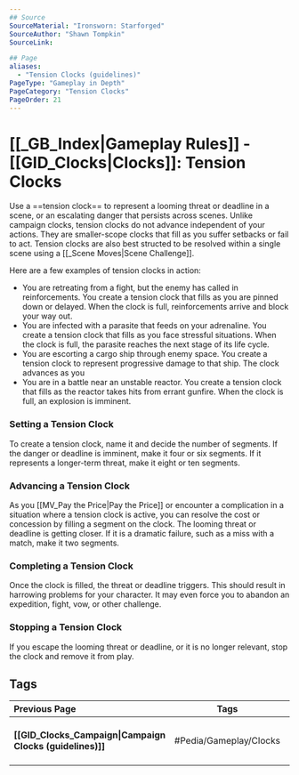 ```yaml
---
## Source
SourceMaterial: "Ironsworn: Starforged"
SourceAuthor: "Shawn Tompkin"
SourceLink: 

## Page
aliases:
  - "Tension Clocks (guidelines)"
PageType: "Gameplay in Depth"
PageCategory: "Tension Clocks"
PageOrder: 21
---
```

# [[_GB_Index|Gameplay Rules]] - [[GID_Clocks|Clocks]]: Tension Clocks
Use a ==tension clock== to represent a looming threat or deadline in a scene, or an escalating danger that persists across scenes. Unlike campaign clocks, tension clocks do not advance independent of your actions. They are smaller-scope clocks that fill as you suffer setbacks or fail to act. Tension clocks are also best structed to be resolved within a single scene using a [[_Scene Moves|Scene Challenge]].

Here are a few examples of tension clocks in action: 
* You are retreating from a fight, but the enemy has called in reinforcements. You create a tension clock that fills as you are pinned down or delayed. When the clock is full, reinforcements arrive and block your way out.
* You are infected with a parasite that feeds on your adrenaline. You create a tension clock that fills as you face stressful situations. When the clock is full, the parasite reaches the next stage of its life cycle.
* You are escorting a cargo ship through enemy space. You create a tension clock to represent progressive damage to that ship. The clock advances as you 
* You are in a battle near an unstable reactor. You create a tension clock that fills as the reactor takes hits from errant gunfire. When the clock is full, an explosion is imminent.

### Setting a Tension Clock
To create a tension clock, name it and decide the number of segments. If the danger or deadline is imminent, make it four or six segments. If it represents a longer-term threat, make it eight or ten segments. 

### Advancing a Tension Clock
As you [[MV_Pay the Price|Pay the Price]] or encounter a complication in a situation where a tension clock is active, you can resolve the cost or concession by filling a segment on the clock. The looming threat or deadline is getting closer. If it is a dramatic failure, such as a miss with a match, make it two segments.

### Completing a Tension Clock
Once the clock is filled, the threat or deadline triggers. This should result in harrowing problems for your character. It may even force you to abandon an expedition, fight, vow, or other challenge. 

### Stopping a Tension Clock
If you escape the looming threat or deadline, or it is no longer relevant, stop the clock and remove it from play.

## Tags
| Previous Page | Tags | Next Page |
|:--- |:---:| ---:|
| **[[GID_Clocks_Campaign\|Campaign Clocks (guidelines)]]** | #Pedia/Gameplay/Clocks | **[[_Scene Moves\|Scene Challenge Moves]]** |
